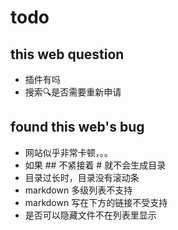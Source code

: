 # todo

## this web question


- 插件有吗
- 搜索🔍是否需要重新申请


## found this web's bug


- 网站似乎非常卡顿，。。
- 如果 ## 不紧接着 # 就不会生成目录
- 目录过长时，目录没有滚动条
- markdown 多级列表不支持
- markdown 写在下方的链接不受支持
- 是否可以隐藏文件不在列表里显示